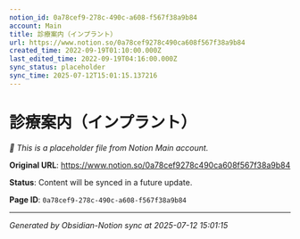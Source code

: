 ```yaml
---
notion_id: 0a78cef9-278c-490c-a608-f567f38a9b84
account: Main
title: 診療案内（インプラント）
url: https://www.notion.so/0a78cef9278c490ca608f567f38a9b84
created_time: 2022-09-19T01:10:00.000Z
last_edited_time: 2022-09-19T04:16:00.000Z
sync_status: placeholder
sync_time: 2025-07-12T15:01:15.137216
---
```


# 診療案内（インプラント）

*🔄 This is a placeholder file from Notion Main account.*

**Original URL**: https://www.notion.so/0a78cef9278c490ca608f567f38a9b84

**Status**: Content will be synced in a future update.

**Page ID**: `0a78cef9-278c-490c-a608-f567f38a9b84`

---

*Generated by Obsidian-Notion sync at 2025-07-12 15:01:15*
